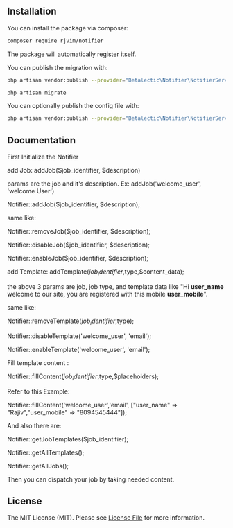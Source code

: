 ## Installation

You can install the package via composer:

``` bash
composer require rjvim/notifier
```

The package will automatically register itself.

You can publish the migration with:
```bash
php artisan vendor:publish --provider="Betalectic\Notifier\NotifierServiceProvider" --tag="migrations"
```

```bash
php artisan migrate
```

You can optionally publish the config file with:
```bash
php artisan vendor:publish --provider="Betalectic\Notifier\NotifierServiceProvider" --tag="config"
```

## Documentation

First Initialize the Notifier

add Job: addJob($job_identifier, $description)

params are the job and it's description.
Ex: addJob('welcome_user', 'welcome User')

Notifier::addJob($job_identifier, $description);

same like:

Notifier::removeJob($job_identifier, $description);

Notifier::disableJob($job_identifier, $description);

Notifier::enableJob($job_identifier, $description);


add Template: addTemplate($job_identifier,$type,$content_data);

the above 3 params are job, job type, and template data like "Hi **user_name** welcome to our site, you are registered with this mobile **user_mobile**".

same like:

Notifier::removeTemplate($job_identifier,$type);

Notifier::disableTemplate('welcome_user', 'email');

Notifier::enableTemplate('welcome_user', 'email');

Fill template content :

Notifier::fillContent($job_identifier,$type,$placeholders);

Refer to this Example:

Notifier::fillContent('welcome_user','email', ["user_name" => "Rajiv","user_mobile" => "8094545444"]);

And also there are:

Notifier::getJobTemplates($job_identifier);

Notifier::getAllTemplates();

Notifier::getAllJobs();


Then you can dispatch your job by taking needed content.


## License

The MIT License (MIT). Please see [License File](LICENSE.md) for more information.
